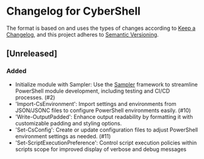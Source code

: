 # Changelog for CyberShell

The format is based on and uses the types of changes according to [Keep a Changelog](https://keepachangelog.com/en/1.0.0/),
and this project adheres to [Semantic Versioning](https://semver.org/spec/v2.0.0.html).

## [Unreleased]

### Added

- Initialize module with Sampler: Use the [Sampler](https://github.com/gaelcolas/Sampler) framework to streamline PowerShell module development, including testing and CI/CD processes. (#2)
- 'Import-CsEnvironment': Import settings and environments from JSON/JSONC files to configure PowerShell environments easily. (#10)
- 'Write-OutputPadded': Enhance output readability by formatting it with customizable padding and styling options.
- 'Set-CsConfig': Create or update configuration files to adjust PowerShell environment settings as needed. (#11)
- 'Set-ScriptExecutionPreference': Control script execution policies within scripts scope for improved display of verbose and debug messages